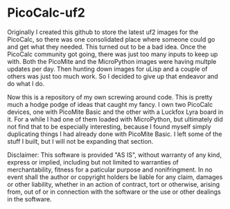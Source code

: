 # PicoCalc-uf2

Originally I created this github to store the latest uf2 images for the PicoCalc, so there was one consolidated place where someone could go and get what they needed. This turned out to be a bad idea. Once the PicoCalc community got going, there was just too many inputs to keep up with. Both the PicoMite and the MicroPython images were having multple updates per day. Then hunting down images for uLisp and a couple of others was just too much work. So I decided to give up that endeavor and do what I do.

Now this is a repository of my own screwing around code. This is pretty much a hodge podge of ideas that caught my fancy. I own two PicoCalc devices, one with PicoMite Basic and the other with a Luckfox Lyra board in it. For a while I had one of them loaded with MicroPython, but ultimately did not find that to be especially interesting, because I found myself simply duplicating things I had already done with PicoMite Basic. I left some of the stuff I built, but I will not be expanding that section.

Disclaimer: This software is provided "AS IS", without warranty of any kind, express or implied, including but not limited to warranties of merchantability, fitness for a paticular purpose and nonifringment. In no event shall the author or copyright holders be liable for any claim, damages or other liability, whether in an action of contract, tort or otherwise, arising from, out of or in connection with the software or the use or other dealings in the software.
